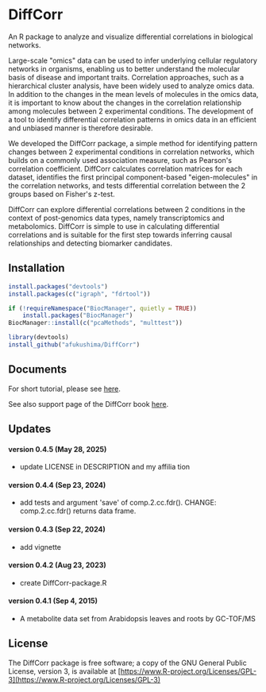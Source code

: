 DiffCorr
========
An R package to analyze and visualize differential correlations in biological networks.

Large-scale "omics" data can be used to infer underlying cellular regulatory networks in organisms, enabling us to better understand the molecular basis of disease and important traits. Correlation approaches, such as a hierarchical cluster analysis, have been widely used to analyze omics data. In addition to the changes in the mean levels of molecules in the omics data, it is important to know about the changes in the correlation relationship among molecules between 2 experimental conditions. The development of a tool to identify differential correlation patterns in omics data in an efficient and unbiased manner is therefore desirable.

We developed the DiffCorr package, a simple method for identifying pattern changes between 2 experimental conditions in correlation networks, which builds on a commonly used association measure, such as Pearson's correlation coefficient. DiffCorr calculates correlation matrices for each dataset, identifies the first principal component-based "eigen-molecules" in the correlation networks, and tests differential correlation between the 2 groups based on Fisher's z-test.

DiffCorr can explore differential correlations between 2 conditions in the context of post-genomics data types, namely transcriptomics and metabolomics. DiffCorr is simple to use in calculating differential correlations and is suitable for the first step towards inferring causal relationships and detecting biomarker candidates.

Installation
------------
```R
install.packages("devtools")
install.packages(c("igraph", "fdrtool"))

if (!requireNamespace("BiocManager", quietly = TRUE))
    install.packages("BiocManager")
BiocManager::install(c("pcaMethods", "multtest"))

library(devtools)
install_github("afukushima/DiffCorr")
```

Documents
------------
For short tutorial, please see [here](https://sourceforge.net/projects/diffcorr/files/AdditionalFile3.txt/download).

See also support page of the DiffCorr book [here](http://afukushima.github.io/diffcorrbook/).

Updates
------------
#### version 0.4.5 (May 28, 2025)
* update LICENSE in DESCRIPTION and my affilia
tion

#### version 0.4.4 (Sep 23, 2024)
* add tests and argument 'save' of comp.2.cc.fdr(). 
CHANGE: comp.2.cc.fdr() returns data frame.

#### version 0.4.3 (Sep 22, 2024)
* add vignette

#### version 0.4.2 (Aug 23, 2023)
* create DiffCorr-package.R

#### version 0.4.1 (Sep 4, 2015)
* A metabolite data set from Arabidopsis leaves and roots by GC-TOF/MS

License
------------
The DiffCorr package is free software; a copy of the GNU General Public License, version 3, is available at [https://www.R-project.org/Licenses/GPL-3](https://www.R-project.org/Licenses/GPL-3)
